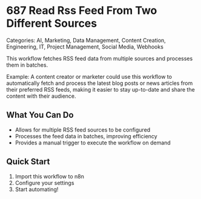 # 687 Read Rss Feed From Two Different Sources

Categories: AI, Marketing, Data Management, Content Creation, Engineering, IT, Project Management, Social Media, Webhooks

This workflow fetches RSS feed data from multiple sources and processes them in batches.

Example: A content creator or marketer could use this workflow to automatically fetch and process the latest blog posts or news articles from their preferred RSS feeds, making it easier to stay up-to-date and share the content with their audience.

## What You Can Do
- Allows for multiple RSS feed sources to be configured
- Processes the feed data in batches, improving efficiency
- Provides a manual trigger to execute the workflow on demand

## Quick Start
1. Import this workflow to n8n
2. Configure your settings
3. Start automating!


